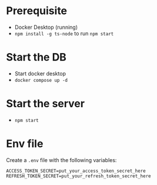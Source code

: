 # Prerequisite
- Docker Desktop (running)
- `npm install -g ts-node` to run `npm start`

# Start the DB
- Start docker desktop
- `docker compose up -d`

# Start the server
- `npm start`

# Env file
Create a `.env` file with the following variables:
```
ACCESS_TOKEN_SECRET=put_your_access_token_secret_here
REFRESH_TOKEN_SECRET=put_your_refresh_token_secret_here
```